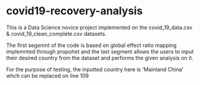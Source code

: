 # covid19-recovery-analysis
This is a Data Science novice project implemented on the covid_19_data.csv &amp; covid_19_clean_complete.csv datasets.

The first segemnt of the code is based on global effect ratio mapping implemnted through propohet and the last segment allows the users to input their desired country from the dataset and performs the given analysis on it.

For the purpose of testing, the inputted country here is 'Mainland China' whch can be replaced on line 109
